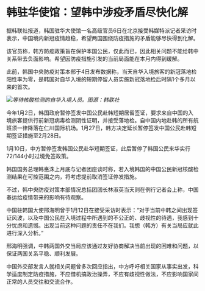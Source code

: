 # 韩驻华使馆：望韩中涉疫矛盾尽快化解

据韩联社报道，韩国驻华大使馆一名高级官员6日在北京接受韩媒特派记者采访时表示，中国境内新冠疫情趋稳，希望两国围绕防疫措施的矛盾能够尽快得到化解。

该官员称，韩方防疫政策旨在保护本国公民，仅此而已，因此相关问题不能给韩中关系带去负面影响。希望因防疫措施引发的当前局面能在本月内得到缓解。

此前，韩国中央防疫对策本部于4日发布数据称，当天自华入境旅客的新冠落地检阳性率为零，是韩国对自华入境的短期停留人员实施新冠落地检后时隔1个多月以来的首次。

![](https://inews.gtimg.com/newsapp_bt/0/15647366575/1000)_等待核酸检测的自华入境人员。图源：韩联社_

今年1月2日，韩国政府暂停签发中国公民赴韩短期居留签证，要求来自中国的入境旅客提供行前新冠病毒检测阴性证明，并接受落地检。自中国内地赴韩的所有航班须一律降落在仁川国际机场。1月27日，韩方决定延长暂停签发中国公民赴韩短期签证措施至2月28日。

1月10日，中方暂停签发韩国公民赴华短期签证，此后暂停了韩国公民来华实行72/144小时过境免签政策。

韩国国务总理韩悳洙上月底与记者团座谈时称，若入境韩国的中国公民新冠核酸检测结果在可控范围之内，将考虑提前取消签证停发措施。

不过，韩中央防疫对策本部情况总括团团长林淑英当天则在例行记者会上称，中国春运给疫情带来的影响有待观察。

中国驻韩国大使邢海明曾于1月12日在接受采访时表示：“对于当前中韩之间出现签证风波，以及中国公民在入境过程中所遇到的不公正的、歧视性的待遇，我感到十分忧虑和遗憾。出现当前这种问题的责任不在我们。我想（韩方）有关当局应就此进行深入分析。”

邢海明强调，中韩两国外交当局应该通过友好协商解决当前出现的困难和问题，以保证两国关系平稳、顺利发展。

中国外交部发言人就相关问题曾多次回应指出，中方呼吁相关国家从事实出发，科学适度制定防疫措施，不应借机搞政治操弄，不应有歧视性做法，不应影响国家间正常的人员交往和交流合作。

